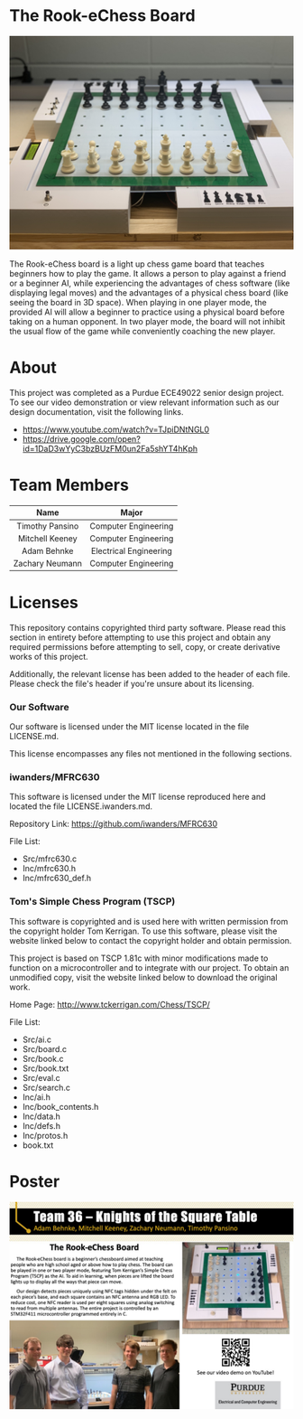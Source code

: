 # The Rook-eChess Board
![Alt text](Photos/CoverPhoto.jpeg?raw=true)

The Rook-eChess board is a light up chess game board that teaches beginners how to play the game. It allows a person to play against a friend or a beginner AI, while experiencing the advantages of chess software (like displaying legal moves) and the advantages of a physical chess board (like seeing the board in 3D space). When playing in one player mode, the provided AI will allow a beginner to practice using a physical board before taking on a human opponent. In two player mode, the board will not inhibit the usual flow of the game while conveniently coaching the new player.

# About
This project was completed as a Purdue ECE49022 senior design project. To see our video demonstration or view relevant information such as our design documentation, visit the following links.

* https://www.youtube.com/watch?v=TJpiDNtNGL0
* https://drive.google.com/open?id=1DaD3wYyC3bzBUzFM0un2Fa5shYT4hKph

# Team Members
|Name|Major|
|:-:|:-:|
|Timothy Pansino|Computer Engineering|
|Mitchell Keeney|Computer Engineering|
|Adam Behnke|Electrical Engineering|
|Zachary Neumann|Computer Engineering|

# Licenses
This repository contains copyrighted third party software. Please read this section in entirety before attempting to use this project and obtain any required permissions before attempting to sell, copy, or create derivative works of this project.

Additionally, the relevant license has been added to the header of each file. Please check the file's header if you're unsure about its licensing.

### Our Software
Our software is licensed under the MIT license located in the file LICENSE.md.

This license encompasses any files not mentioned in the following sections.

### iwanders/MFRC630
This software is licensed under the MIT license reproduced here and located the file LICENSE.iwanders.md.

Repository Link: https://github.com/iwanders/MFRC630

File List:
* Src/mfrc630.c
* Inc/mfrc630.h
* Inc/mfrc630_def.h

### Tom's Simple Chess Program (TSCP)
This software is copyrighted and is used here with written permission from the copyright holder Tom Kerrigan. To use this software, please visit the website linked below to contact the copyright holder and obtain permission.

This project is based on TSCP 1.81c with minor modifications made to function on a microcontroller and to integrate with our project. To obtain an unmodified copy, visit the website linked below to download the original work.

Home Page: http://www.tckerrigan.com/Chess/TSCP/

File List:
* Src/ai.c
* Src/board.c
* Src/book.c
* Src/book.txt
* Src/eval.c
* Src/search.c
* Inc/ai.h
* Inc/book_contents.h
* Inc/data.h
* Inc/defs.h
* Inc/protos.h
* book.txt

# Poster
![Alt text](Photos/Poster.jpeg?raw=true)
